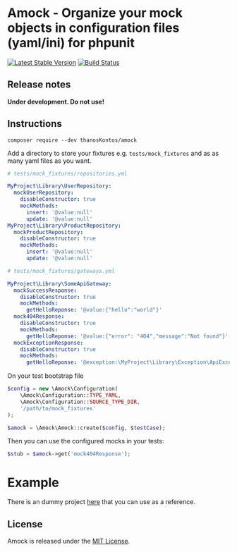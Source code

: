 # Amock - Organize your mock objects in configuration files (yaml/ini) for phpunit

[![Latest Stable Version](https://poser.pugx.org/thanos-kontos/amock/v/stable)](https://packagist.org/packages/thanos-kontos/amock)
[![Build Status](https://travis-ci.org/thanosKontos/amock.svg?branch=master)](https://travis-ci.org/thanosKontos/amock)

## Release notes

**Under development. Do not use!**

## Instructions

`composer require --dev thanosKontos/amock`

Add a directory to store your fixtures e.g. `tests/mock_fixtures` and as as many yaml files as you want.

```yaml
# tests/mock_fixtures/repositories.yml

MyProject\Library\UserRepository:
  mockUserRepository:
    disableConstructor: true
    mockMethods:
      insert: '@value:null'
      update: '@value:null'
MyProject\Library\ProductRepository:
  mockProductRepository:
    disableConstructor: true
    mockMethods:
      insert: '@value:null'
      update: '@value:null'
```

```yaml
# tests/mock_fixtures/gateways.yml

MyProject\Library\SomeApiGateway:
  mockSuccessResponse:
    disableConstructor: true
    mockMethods:
      getHelloReponse: '@value:{"hello":"world"}'
  mock404Response:
    disableConstructor: true
    mockMethods:
      getHelloReponse: '@value:{"error": "404","message":"Not found"}'
  mockExceptionResponse:
    disableConstructor: true
    mockMethods:
      getHelloReponse: '@exception:\MyProject\Library\Exception\ApiException'
```

On your test bootstrap file

```php
$config = new \Amock\Configuration(
    \Amock\Configuration::TYPE_YAML,
    \Amock\Configuration::SOURCE_TYPE_DIR,
    '/path/to/mock_fixtures'
);

$amock = \Amock\Amock::create($config, $testCase);
```

Then you can use the configured mocks in your tests:

```php
$stub = $amock->get('mock404Response');
```

# Example

There is an dummy project [here](https://github.com/thanosKontos/amock-example) that you can use as a reference.


## License

Amock is released under the [MIT License](https://opensource.org/licenses/MIT).